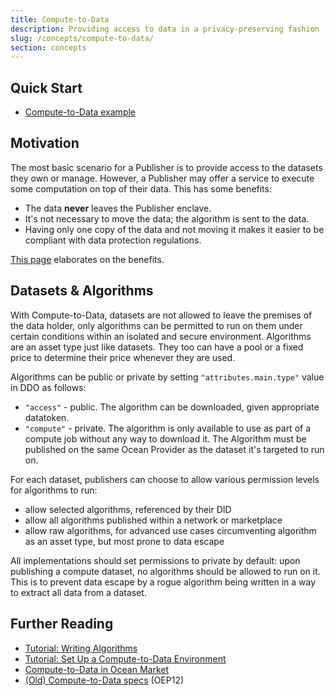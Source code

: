 ```yaml
---
title: Compute-to-Data
description: Providing access to data in a privacy-preserving fashion
slug: /concepts/compute-to-data/
section: concepts
---
```


## Quick Start

- [Compute-to-Data example](https://github.com/oceanprotocol/ocean.py/blob/main/READMEs/c2d-flow.md)


## Motivation

The most basic scenario for a Publisher is to provide access to the datasets they own or manage. However, a Publisher may offer a service to execute some computation on top of their data. This has some benefits:

- The data **never** leaves the Publisher enclave.
- It's not necessary to move the data; the algorithm is sent to the data.
- Having only one copy of the data and not moving it makes it easier to be compliant with data protection regulations.

[This page](https://oceanprotocol.com/technology/compute-to-data) elaborates on the benefits.

## Datasets & Algorithms

With Compute-to-Data, datasets are not allowed to leave the premises of the data holder, only algorithms can be permitted to run on them under certain conditions within an isolated and secure environment. Algorithms are an asset type just like datasets. They too can have a pool or a fixed price to determine their price whenever they are used.


Algorithms can be public or private by setting `"attributes.main.type"` value in DDO as follows:

- `"access"` - public. The algorithm can be downloaded, given appropriate datatoken.
- `"compute"` - private. The algorithm is only available to use as part of a compute job without any way to download it. The Algorithm must be published on the same Ocean Provider as the dataset it's targeted to run on.

For each dataset, publishers can choose to allow various permission levels for algorithms to run:

- allow selected algorithms, referenced by their DID
- allow all algorithms published within a network or marketplace
- allow raw algorithms, for advanced use cases circumventing algorithm as an asset type, but most prone to data escape

All implementations should set permissions to private by default: upon publishing a compute dataset, no algorithms should be allowed to run on it. This is to prevent data escape by a rogue algorithm being written in a way to extract all data from a dataset.

## Further Reading

- [Tutorial: Writing Algorithms](/tutorials/compute-to-data-algorithms/)
- [Tutorial: Set Up a Compute-to-Data Environment](/tutorials/compute-to-data/)
- [Compute-to-Data in Ocean Market](https://blog.oceanprotocol.com)
- [(Old) Compute-to-Data specs](https://github.com/oceanprotocol-archive/OEPs/tree/master/12) (OEP12)
